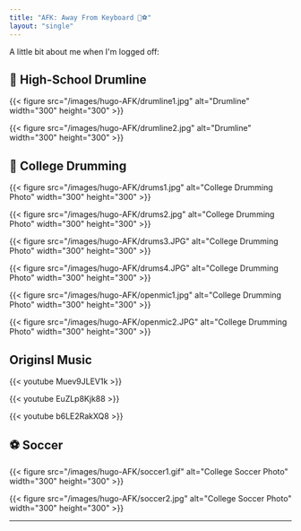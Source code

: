 ```yaml
---
title: "AFK: Away From Keyboard 🥁⚽"
layout: "single"
---
```


A little bit about me when I'm logged off:

## 🥁 High-School Drumline

{{< figure src="/images/hugo-AFK/drumline1.jpg" alt="Drumline" width="300" height="300" >}}

{{< figure src="/images/hugo-AFK/drumline2.jpg" alt="Drumline" width="300" height="300" >}}

## 🥁 College Drumming

{{< figure src="/images/hugo-AFK/drums1.jpg" alt="College Drumming Photo" width="300" height="300" >}}

{{< figure src="/images/hugo-AFK/drums2.jpg" alt="College Drumming Photo" width="300" height="300" >}}

{{< figure src="/images/hugo-AFK/drums3.JPG" alt="College Drumming Photo" width="300" height="300" >}}

{{< figure src="/images/hugo-AFK/drums4.JPG" alt="College Drumming Photo" width="300" height="300" >}}

{{< figure src="/images/hugo-AFK/openmic1.jpg" alt="College Drumming Photo" width="300" height="300" >}}

{{< figure src="/images/hugo-AFK/openmic2.JPG" alt="College Drumming Photo" width="300" height="300" >}}

## Originsl Music

{{< youtube Muev9JLEV1k >}}

{{< youtube EuZLp8Kjk88 >}}

{{< youtube b6LE2RakXQ8 >}}

## ⚽ Soccer

{{< figure src="/images/hugo-AFK/soccer1.gif" alt="College Soccer Photo" width="300" height="300" >}}

{{< figure src="/images/hugo-AFK/soccer2.jpg" alt="College Soccer Photo" width="300" height="300" >}}

---
